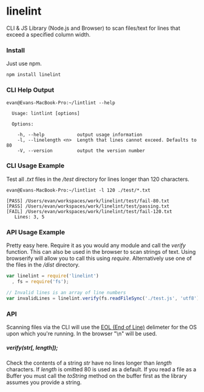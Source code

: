 linelint
========

CLI & JS Library (Node.js and Browser) to scan files/text for lines that exceed 
a specified column width.


### Install
Just use npm. 

```
npm install linelint
```

### CLI Help Output
```
evan@Evans-MacBook-Pro:~/lintlint --help

  Usage: lintlint [options]

  Options:

    -h, --help            output usage information
    -l, --linelength <n>  Length that lines cannot exceed. Defaults to 80
    -V, --version         output the version number
```


### CLI Usage Example
Test all *.txt* files in the */test* directory for lines longer than 120
characters.

```
evan@Evans-MacBook-Pro:~/lintlint -l 120 ./test/*.txt

[PASS] /Users/evan/workspaces/work/linelint/test/fail-80.txt
[PASS] /Users/evan/workspaces/work/linelint/test/passing.txt
[FAIL] /Users/evan/workspaces/work/linelint/test/fail-120.txt
   Lines: 3, 5
```


### API Usage Example
Pretty easy here. Require it as you would any module and call the *verify*
function. This can also be used in the browser to scan strings of text. Using 
browserify will allow you to call this using _require_. Alternatively use one 
of the files in the _/dist_ directory.

```javascript
var linelint = require('linelint')
  , fs = require('fs');

// Invalid lines is an array of line numbers
var invalidLines = linelint.verify(fs.readFileSync('./test.js', 'utf8'));
```


### API
Scanning files via the CLI will use the 
[EOL (End of Line)](http://nodejs.org/api/os.html#os_os_eol) delimeter for the 
OS upon which you're running. In the browser "\n" will be used.

##### verify(str[, length]);
Check the contents of a string *str* have no lines longer than *length*
characters. If *length* is omitted 80 is used as a default. If you read a file
as a Buffer you must call the *toString* method on the buffer first as the
library assumes you provide a string.
